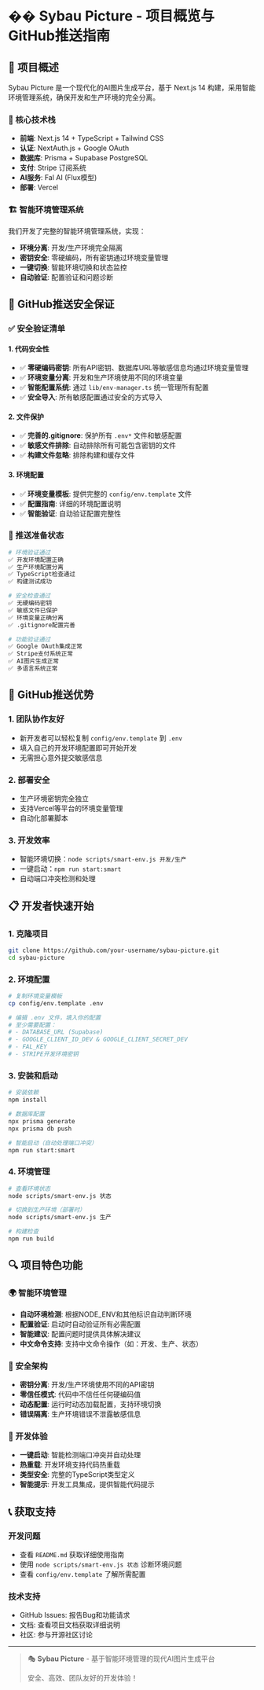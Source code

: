 # �� Sybau Picture - 项目概览与GitHub推送指南

## 🌟 项目概述

Sybau Picture 是一个现代化的AI图片生成平台，基于 Next.js 14 构建，采用智能环境管理系统，确保开发和生产环境的完全分离。

### 🔧 核心技术栈
- **前端**: Next.js 14 + TypeScript + Tailwind CSS
- **认证**: NextAuth.js + Google OAuth
- **数据库**: Prisma + Supabase PostgreSQL
- **支付**: Stripe 订阅系统
- **AI服务**: Fal AI (Flux模型)
- **部署**: Vercel

### 🏗️ 智能环境管理系统

我们开发了完整的智能环境管理系统，实现：
- **环境分离**: 开发/生产环境完全隔离
- **密钥安全**: 零硬编码，所有密钥通过环境变量管理
- **一键切换**: 智能环境切换和状态监控
- **自动验证**: 配置验证和问题诊断

## 🔐 GitHub推送安全保证

### ✅ 安全验证清单

#### 1. 代码安全性
- ✅ **零硬编码密钥**: 所有API密钥、数据库URL等敏感信息均通过环境变量管理
- ✅ **环境变量分离**: 开发和生产环境使用不同的环境变量
- ✅ **智能配置系统**: 通过 `lib/env-manager.ts` 统一管理所有配置
- ✅ **安全导入**: 所有敏感配置通过安全的方式导入

#### 2. 文件保护
- ✅ **完善的.gitignore**: 保护所有 `.env*` 文件和敏感配置
- ✅ **敏感文件排除**: 自动排除所有可能包含密钥的文件
- ✅ **构建文件忽略**: 排除构建和缓存文件

#### 3. 环境配置
- ✅ **环境变量模板**: 提供完整的 `config/env.template` 文件
- ✅ **配置指南**: 详细的环境配置说明
- ✅ **智能验证**: 自动验证配置完整性

### 🚀 推送准备状态

```bash
# 环境验证通过
✅ 开发环境配置正确
✅ 生产环境配置分离
✅ TypeScript检查通过
✅ 构建测试成功

# 安全检查通过
✅ 无硬编码密钥
✅ 敏感文件已保护
✅ 环境变量正确分离
✅ .gitignore配置完善

# 功能验证通过
✅ Google OAuth集成正常
✅ Stripe支付系统正常
✅ AI图片生成正常
✅ 多语言系统正常
```

## 🎯 GitHub推送优势

### 1. **团队协作友好**
- 新开发者可以轻松复制 `config/env.template` 到 `.env`
- 填入自己的开发环境配置即可开始开发
- 无需担心意外提交敏感信息

### 2. **部署安全**
- 生产环境密钥完全独立
- 支持Vercel等平台的环境变量管理
- 自动化部署脚本

### 3. **开发效率**
- 智能环境切换：`node scripts/smart-env.js 开发/生产`
- 一键启动：`npm run start:smart`
- 自动端口冲突检测和处理

## 📋 开发者快速开始

### 1. 克隆项目
```bash
git clone https://github.com/your-username/sybau-picture.git
cd sybau-picture
```

### 2. 环境配置
```bash
# 复制环境变量模板
cp config/env.template .env

# 编辑 .env 文件，填入你的配置
# 至少需要配置：
# - DATABASE_URL (Supabase)
# - GOOGLE_CLIENT_ID_DEV & GOOGLE_CLIENT_SECRET_DEV
# - FAL_KEY
# - STRIPE开发环境密钥
```

### 3. 安装和启动
```bash
# 安装依赖
npm install

# 数据库配置
npx prisma generate
npx prisma db push

# 智能启动（自动处理端口冲突）
npm run start:smart
```

### 4. 环境管理
```bash
# 查看环境状态
node scripts/smart-env.js 状态

# 切换到生产环境（部署时）
node scripts/smart-env.js 生产

# 构建检查
npm run build
```

## 🔍 项目特色功能

### 🌍 智能环境管理
- **自动环境检测**: 根据NODE_ENV和其他标识自动判断环境
- **配置验证**: 启动时自动验证所有必需配置
- **智能建议**: 配置问题时提供具体解决建议
- **中文命令支持**: 支持中文命令操作（如：开发、生产、状态）

### 🔐 安全架构
- **密钥分离**: 开发/生产环境使用不同的API密钥
- **零信任模式**: 代码中不信任任何硬编码值
- **动态配置**: 运行时动态加载配置，支持环境切换
- **错误隔离**: 生产环境错误不泄露敏感信息

### 🚀 开发体验
- **一键启动**: 智能检测端口冲突并自动处理
- **热重载**: 开发环境支持代码热重载
- **类型安全**: 完整的TypeScript类型定义
- **智能提示**: 开发工具集成，提供智能代码提示

## 📞 获取支持

### 开发问题
- 查看 `README.md` 获取详细使用指南
- 使用 `node scripts/smart-env.js 状态` 诊断环境问题
- 查看 `config/env.template` 了解所需配置

### 技术支持
- GitHub Issues: 报告Bug和功能请求
- 文档: 查看项目文档获取详细说明
- 社区: 参与开源社区讨论

---

> 🎭 **Sybau Picture** - 基于智能环境管理的现代AI图片生成平台
>
> 安全、高效、团队友好的开发体验！

